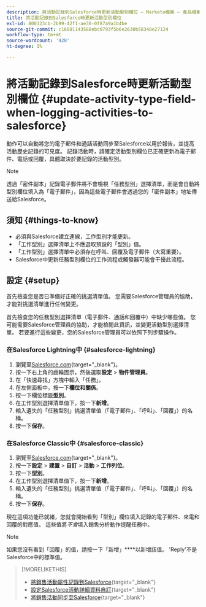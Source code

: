 ```yaml
---
description: 將活動記錄到Salesforce時更新活動型別欄位 — Marketo檔案 — 產品檔案
title: 將活動記錄到Salesforce時更新活動型別欄位
exl-id: 800323cb-2b99-42f1-ae30-0f87a9a1b4be
source-git-commit: c16081143588ebc0793f5b6e2630b58348e27124
workflow-type: tm+mt
source-wordcount: '420'
ht-degree: 1%

---
```


# 將活動記錄到Salesforce時更新活動型別欄位 {#update-activity-type-field-when-logging-activities-to-salesforce}

動作可以自動將您的電子郵件和通話活動同步至Salesforce以用於報告，並提高活動歷史記錄的可見度。 記錄活動時，請確定活動型別欄位已正確更新為電子郵件、電話或回覆，具體取決於要記錄的活動型別。

>[!NOTE]
>
>透過「密件副本」記錄電子郵件將不會檢視「任務型別」選擇清單，而是會自動將型別欄位填入為「電子郵件」，因為這些電子郵件會透過您的「密件副本」地址傳送給Salesforce。

## 須知 {#things-to-know}

* 必須與Salesforce建立連線，工作型別才能更新。
* 「工作型別」選擇清單上不應選取預設的「型別」值。
* 「工作型別」選擇清單中必須存在呼叫、回覆及電子郵件（大寫重要）。
* Salesforce中更新任務型別欄位的工作流程或觸發器可能會干擾此流程。

## 設定 {#setup}

首先檢查您是否已準備好正確的挑選清單值。 您需要Salesforce管理員的協助，才能對挑選清單進行任何變更。

首先檢查您的任務型別選擇清單（電子郵件、通話和回覆中）中缺少哪些值。 您可能需要Salesforce管理員的協助，才能檢閱此資訊，並變更活動型別選擇清單。 若要進行這些變更，您的Salesforce管理員可以依照下列步驟操作。

### 在Salesforce Lightning中 {#salesforce-lightning}

1. 瀏覽至[Salesforce.com](https://salesforce.com){target="_blank"}。
1. 按一下右上角的齒輪圖示，然後選取&#x200B;**設定** > **物件管理員**。
1. 在「快速尋找」方塊中輸入「任務」。
1. 在左側面板中，按一下&#x200B;**欄位和關係**。
1. 按一下欄位標籤&#x200B;**型別**。
1. 在工作型別選擇清單值下，按一下&#x200B;**新增**。
1. 輸入遺失的「任務型別」挑選清單值（「電子郵件」、「呼叫」、「回覆」）的名稱。
1. 按一下&#x200B;**保存**。

### 在Salesforce Classic中 {#salesforce-classic}

1. 瀏覽至[Salesforce.com](https://salesforce.com){target="_blank"}。
1. 按一下&#x200B;**設定** > **建置** > **自訂** > **活動** > **工作列位**。
1. 按一下&#x200B;**型別**。
1. 在工作型別選擇清單值下，按一下&#x200B;**新增**。
1. 輸入遺失的「任務型別」挑選清單值（「電子郵件」、「呼叫」、「回覆」）的名稱。
1. 按一下&#x200B;**保存**。

現在這項功能已就緒，您就會開始看到「型別」欄位填入記錄的電子郵件、來電和回覆的對應值。 這些值將&#x200B;_不會_&#x200B;填入銷售分析動作提醒任務中。

>[!NOTE]
>
>如果您沒有看到「回覆」的值，請按一下「新增」****&#x200B;以新增該值。 &#39;Reply&#39;不是Salesforce中的標準值。

>[!MORELIKETHIS]
>
>* [將銷售活動屬性記錄到Salesforce](/help/marketo/product-docs/marketo-sales-insight/actions/crm/salesforce-package-configuration/logging-sales-activity-attributes-to-salesforce.md){target="_blank"}
>* [設定Salesforce活動詳細資料自訂](/help/marketo/product-docs/marketo-sales-insight/actions/crm/salesforce-integration/configure-salesforce-activity-detail-customization.md){target="_blank"}
>* [將銷售活動同步至Salesforce](/help/marketo/product-docs/marketo-sales-insight/actions/crm/salesforce-integration/sync-sales-activities-to-salesforce.md){target="_blank"}

